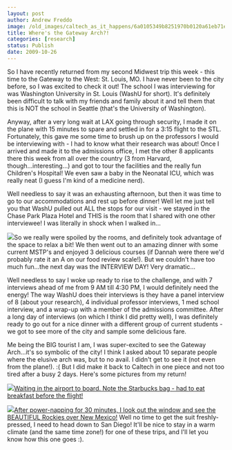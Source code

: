 ```yaml
---
layout: post
author: Andrew Freddo
image: /old_images/caltech_as_it_happens/6a0105349b8251970b0120a61eb71e970b.jpg
title: Where's the Gateway Arch?!
categories: [research]
status: Publish
date: 2009-10-26
---
```



So I have recently returned from my second Midwest trip this week - this time to the Gateway to the West: St. Louis, MO. I have never been to the city before, so I was excited to check it out! The school I was interviewing for was Washington University in St. Louis (WashU for short). It's definitely been difficult to talk with my friends and family about it and tell them that this is NOT the school in Seattle (that's the University of Washington).

Anyway, after a very long wait at LAX going through security, I made it on the plane with 15 minutes to spare and settled in for a 3:15 flight to the STL. Fortunately, this gave me some time to brush up on the professors I would be interviewing with - I had to know what their research was about! Once I arrived and made it to the admissions office, I met the other 8 applicants there this week from all over the country (3 from Harvard, though...interesting...) and got to tour the facilities and the really fun Children's Hospital! We even saw a baby in the Neonatal ICU, which was really neat (I guess I'm kind of a medicine nerd).

Well needless to say it was an exhausting afternoon, but then it was time to go to our accommodations and rest up before dinner! Well let me just tell you that WashU pulled out ALL the stops for our visit - we stayed in the Chase Park Plaza Hotel and THIS is the room that I shared with one other interviewee! I was literally in shock when I walked in...


![](/old_images/caltech_as_it_happens/6a0105349b8251970b0120a6760fe7970c.jpg)So we really were spoiled by the rooms, and definitely took advantage of the space to relax a bit! We then went out to an amazing dinner with some current MSTP's and enjoyed 3 delicious courses (if Dannah were there we'd probably rate it an A on our food review scale!). But we couldn't have too much fun...the next day was the INTERVIEW DAY! Very dramatic...

Well needless to say I woke up ready to rise to the challenge, and with 7 interviews ahead of me from 9 AM till 4:30 PM, I would definitely need the energy! The way WashU does their interviews is they have a panel interview of 8 (about your research), 4 individual professor interviews, 1 med school interview, and a wrap-up with a member of the admissions committee. After a long day of interviews (on which I think I did pretty well), I was definitely ready to go out for a nice dinner with a different group of current students - we got to see more of the city and sample some delicious fare.

Me being the BIG tourist I am, I was super-excited to see the Gateway Arch...it's so symbolic of the city! I think I asked about 10 separate people where the elusive arch was, but to no avail. I didn't get to see it (not even from the plane!). :(
But I did make it back to Caltech in one piece and not too tired after a busy 2 days. Here's some pictures from my return!

![](/old_images/caltech_as_it_happens/6a0105349b8251970b0120a61eb9a4970b.jpg)[Waiting in the airport to board. Note the Starbucks bag - had to eat breakfast before the flight!](https://)

![](/old_images/caltech_as_it_happens/6a0105349b8251970b0120a61eba19970b.jpg)[After power-napping for 30 minutes, I look out the window and see the BEAUTIFUL Rockies over New Mexico!](https://)
Well no time to get the suit freshly-pressed, I need to head down to San Diego! It'll be nice to stay in a warm climate (and the same time zone!) for one of these trips, and I'll let you know how this one goes :).

